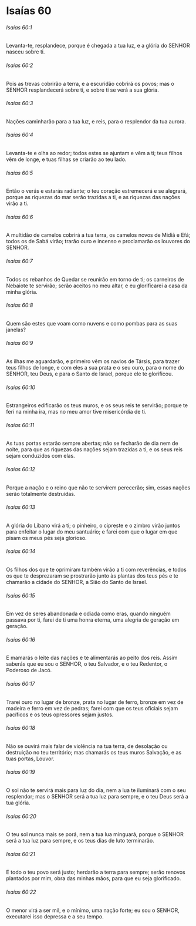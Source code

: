 # Isaías 60

###### Isaías 60:1

Levanta-te, resplandece, porque é chegada a tua luz, e a glória do SENHOR nasceu sobre ti.

###### Isaías 60:2

Pois as trevas cobrirão a terra, e a escuridão cobrirá os povos; mas o SENHOR resplandecerá sobre ti, e sobre ti se verá a sua glória.

###### Isaías 60:3

Nações caminharão para a tua luz, e reis, para o resplendor da tua aurora.

###### Isaías 60:4

Levanta-te e olha ao redor; todos estes se ajuntam e vêm a ti; teus filhos vêm de longe, e tuas filhas se criarão ao teu lado.

###### Isaías 60:5

Então o verás e estarás radiante; o teu coração estremecerá e se alegrará, porque as riquezas do mar serão trazidas a ti, e as riquezas das nações virão a ti.

###### Isaías 60:6

A multidão de camelos cobrirá a tua terra, os camelos novos de Midiã e Efá; todos os de Sabá virão; trarão ouro e incenso e proclamarão os louvores do SENHOR.

###### Isaías 60:7

Todos os rebanhos de Quedar se reunirão em torno de ti; os carneiros de Nebaiote te servirão; serão aceitos no meu altar, e eu glorificarei a casa da minha glória.

###### Isaías 60:8

Quem são estes que voam como nuvens e como pombas para as suas janelas?

###### Isaías 60:9

As ilhas me aguardarão, e primeiro vêm os navios de Társis, para trazer teus filhos de longe, e com eles a sua prata e o seu ouro, para o nome do SENHOR, teu Deus, e para o Santo de Israel, porque ele te glorificou.

###### Isaías 60:10

Estrangeiros edificarão os teus muros, e os seus reis te servirão; porque te feri na minha ira, mas no meu amor tive misericórdia de ti.

###### Isaías 60:11

As tuas portas estarão sempre abertas; não se fecharão de dia nem de noite, para que as riquezas das nações sejam trazidas a ti, e os seus reis sejam conduzidos com elas.

###### Isaías 60:12

Porque a nação e o reino que não te servirem perecerão; sim, essas nações serão totalmente destruídas.

###### Isaías 60:13

A glória do Líbano virá a ti; o pinheiro, o cipreste e o zimbro virão juntos para enfeitar o lugar do meu santuário; e farei com que o lugar em que pisam os meus pés seja glorioso.

###### Isaías 60:14

Os filhos dos que te oprimiram também virão a ti com reverências, e todos os que te desprezaram se prostrarão junto às plantas dos teus pés e te chamarão a cidade do SENHOR, a Sião do Santo de Israel.

###### Isaías 60:15

Em vez de seres abandonada e odiada como eras, quando ninguém passava por ti, farei de ti uma honra eterna, uma alegria de geração em geração.

###### Isaías 60:16

E mamarás o leite das nações e te alimentarás ao peito dos reis. Assim saberás que eu sou o SENHOR, o teu Salvador, e o teu Redentor, o Poderoso de Jacó.

###### Isaías 60:17

Trarei ouro no lugar de bronze, prata no lugar de ferro, bronze em vez de madeira e ferro em vez de pedras; farei com que os teus oficiais sejam pacíficos e os teus opressores sejam justos.

###### Isaías 60:18

Não se ouvirá mais falar de violência na tua terra, de desolação ou destruição no teu território; mas chamarás os teus muros Salvação, e as tuas portas, Louvor.

###### Isaías 60:19

O sol não te servirá mais para luz do dia, nem a lua te iluminará com o seu resplendor; mas o SENHOR será a tua luz para sempre, e o teu Deus será a tua glória.

###### Isaías 60:20

O teu sol nunca mais se porá, nem a tua lua minguará, porque o SENHOR será a tua luz para sempre, e os teus dias de luto terminarão.

###### Isaías 60:21

E todo o teu povo será justo; herdarão a terra para sempre; serão renovos plantados por mim, obra das minhas mãos, para que eu seja glorificado.

###### Isaías 60:22

O menor virá a ser mil, e o mínimo, uma nação forte; eu sou o SENHOR, executarei isso depressa e a seu tempo.

